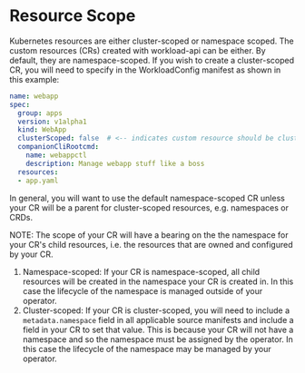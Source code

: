 # Resource Scope

Kubernetes resources are either cluster-scoped or namespace scoped.  The custom
resources (CRs) created with workload-api can be either.  By default, they are
namespace-scoped.  If you wish to create a cluster-scoped CR, you
will need to specify in the WorkloadConfig manifest as shown in this example:

```yaml
name: webapp
spec:
  group: apps
  version: v1alpha1
  kind: WebApp
  clusterScoped: false  # <-- indicates custom resource should be cluster-scoped
  companionCliRootcmd:
    name: webappctl
    description: Manage webapp stuff like a boss
  resources:
  - app.yaml
```

In general, you will want to use the default namespace-scoped CR
unless your CR will be a parent for cluster-scoped resources, e.g. namespaces or
CRDs.

NOTE: The scope of your CR will have a bearing on the the
namespace for your CR's child resources, i.e. the resources that are owned and
configured by your CR.
1. Namespace-scoped: If your CR is namespace-scoped, all child resources will be
   created in the namespace your CR is created in.  In this case the lifecycle
   of the namespace is managed outside of your operator.
2. Cluster-scoped: If your CR is cluster-scoped, you will need to include a
   `metadata.namespace` field in all applicable source manifests and include a
   field in your CR to set that value.  This is because your CR will not have a namespace
   and so the namespace must be assigned by the operator.  In this case the
   lifecycle of the namespace may be managed by your operator.

